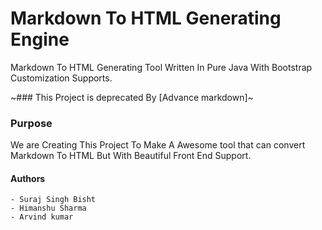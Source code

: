 # Markdown To HTML Generating Engine
Markdown To HTML Generating Tool Written In Pure Java With Bootstrap Customization Supports.

~### This Project is deprecated By [Advance markdown]~


### Purpose
We are Creating This Project To Make A Awesome tool that can convert Markdown To HTML But With Beautiful Front End Support.


#### Authors
	- Suraj Singh Bisht
	- Himanshu Sharma
	- Arvind kumar

